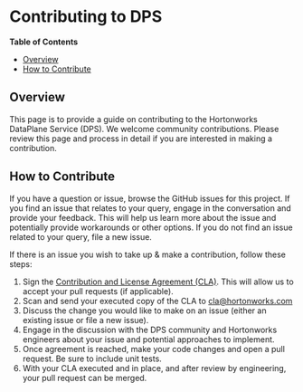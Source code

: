 # Contributing to DPS

**Table of Contents**

- [Overview](#overview)
- [How to Contribute](#how-to-contribute)

## Overview

This page is to provide a guide on contributing to the Hortonworks DataPlane Service (DPS). We welcome
community contributions. Please review this page and process in detail if you are interested in making a
contribution.
 
## How to Contribute

If you have a question or issue, browse the GitHub issues for this project. If you find an issue that
relates to your query, engage in the conversation and provide your feedback. This will help us
learn more about the issue and potentially provide workarounds or other options. If you do not find an
issue related to your query, file a new issue.

If there is an issue you wish to take up & make a contribution, follow these steps:

1. Sign the [Contribution and License Agreement (CLA)](hortonworks-cla.pdf). This will allow us to accept
your pull requests (if applicable).
2. Scan and send your executed copy of the CLA to cla@hortonworks.com
3. Discuss the change you would like to make on an issue (either an existing issue or file a new issue).
4. Engage in the discussion with the DPS community and Hortonworks engineers about your issue and potential
approaches to implement.
5. Once agreement is reached, make your code changes and open a pull request. Be sure to include unit tests.
6. With your CLA executed and in place, and after review by engineering, your pull request can be merged.